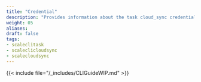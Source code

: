 ```yaml
---
title: "Credential"
description: "Provides information about the task cloud_sync credential namespace in the TrueNAS CLI. Includes command syntax and common commands."
weight: 05
aliases:
draft: false
tags:
- scaleclitask
- scaleclicloudsync
- scalecloudsync
---
```




{{< include file="/_includes/CLIGuideWIP.md" >}}
